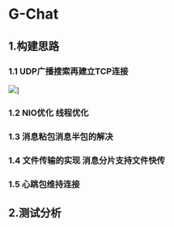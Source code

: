 # G-Chat
## 1.构建思路
### 1.1 UDP广播搜索再建立TCP连接
![](https://raw.githubusercontent.com/GZK0329/picture_store/master/UDPSearch.png)]
### 1.2 NIO优化 线程优化
### 1.3 消息粘包消息半包的解决
### 1.4 文件传输的实现 消息分片支持文件快传
### 1.5 心跳包维持连接
## 2.测试分析
